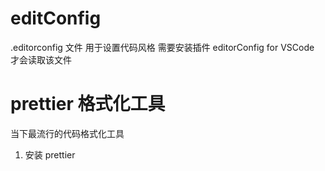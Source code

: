 # editConfig

.editorconfig 文件 用于设置代码风格
需要安装插件 editorConfig for VSCode 才会读取该文件

# prettier 格式化工具

当下最流行的代码格式化工具

1. 安装 prettier
